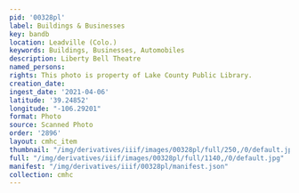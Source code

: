 ```yaml
---
pid: '00328pl'
label: Buildings & Businesses
key: bandb
location: Leadville (Colo.)
keywords: Buildings, Businesses, Automobiles
description: Liberty Bell Theatre
named_persons: 
rights: This photo is property of Lake County Public Library.
creation_date: 
ingest_date: '2021-04-06'
latitude: '39.24852'
longitude: "-106.29201"
format: Photo
source: Scanned Photo
order: '2896'
layout: cmhc_item
thumbnail: "/img/derivatives/iiif/images/00328pl/full/250,/0/default.jpg"
full: "/img/derivatives/iiif/images/00328pl/full/1140,/0/default.jpg"
manifest: "/img/derivatives/iiif/00328pl/manifest.json"
collection: cmhc
---
```


